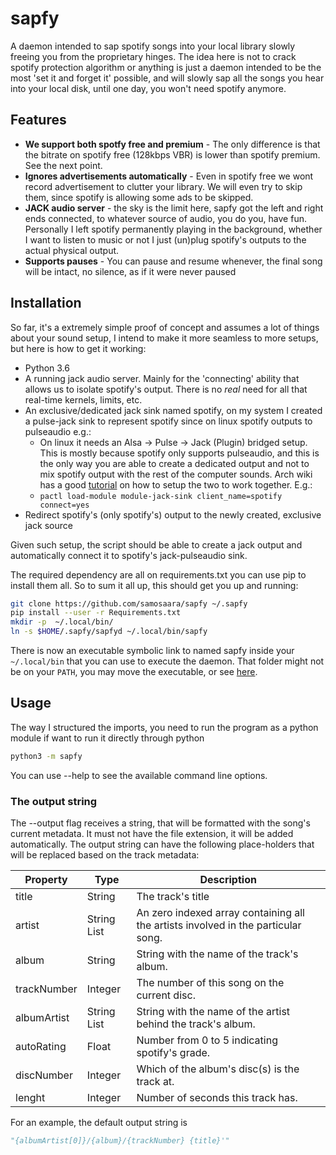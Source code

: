# sapfy
A daemon intended to sap spotify songs into your local library slowly
freeing you from the proprietary hinges. The idea here is not to crack spotify
protection algorithm or anything is just a daemon intended to be the most 'set
it and forget it' possible, and will slowly sap all the songs you hear into
your local disk, until one day, you won't need spotify anymore.

## Features
- **We support both spotfy free and premium** - The only difference is that the
    bitrate on spotify free (128kbps VBR) is lower than spotify premium. See
    the next point.
- **Ignores advertisements automatically** - Even in spotify free we wont
    record advertisement to clutter your library. We will even try to skip them,
    since spotify is allowing some ads to be skipped.
- **JACK audio server** - the sky is the limit here, sapfy got the
    left and right ends connected, to whatever source of audio, you do you,
    have fun. Personally I left spotify permanently playing in the background,
    whether I want to listen to music or not I just (un)plug spotify's outputs to 
    the actual physical output.
- **Supports pauses** - You can pause and resume whenever, the final song will
    be intact, no silence, as if it were never paused


## Installation
So far, it's a extremely simple proof of concept and assumes a lot of things about your
sound setup, I intend to make it more seamless to more setups, but here is
how to get it working:

- Python 3.6
- A running jack audio server. Mainly for the 'connecting' ability that allows us to isolate spotify's output. There is no *real* need for all that real-time kernels, limits, etc. 
- An exclusive/dedicated jack sink named spotify, on my system I created a 
    pulse-jack sink to represent spotify since on linux spotify outputs to 
    pulseaudio e.g.:
    - On linux it needs an Alsa -> Pulse -> Jack (Plugin) bridged setup. This is mostly because spotify only supports pulseaudio, and this is the only way you are able to create a dedicated output and not to mix spotify output with the rest of the computer sounds. Arch wiki has a good [tutorial](https://wiki.archlinux.org/index.php/PulseAudio/Examples#PulseAudio_through_JACK) on how to setup the two to work together. E.g.:
    - `pactl load-module module-jack-sink client_name=spotify connect=yes`
- Redirect spotify's (only spotify's) output to the newly created, exclusive
    jack source

Given such setup, the script should be able to create a jack output and 
automatically connect it to spotify's jack-pulseaudio sink.

The required dependency are all on requirements.txt you can use pip to install them all. So to sum it all up, this should get you up and running:

```bash
git clone https://github.com/samosaara/sapfy ~/.sapfy
pip install --user -r Requirements.txt 
mkdir -p  ~/.local/bin/
ln -s $HOME/.sapfy/sapfyd ~/.local/bin/sapfy
```
There is now an executable symbolic link to named sapfy inside your `~/.local/bin` that you can use to execute the daemon. That folder might not be on your `PATH`, you may move the executable, or see [here](https://unix.stackexchange.com/a/26059/230047).

## Usage

The way I structured the imports, you need to run the program as a python module if want to run it directly through python
```bash
python3 -m sapfy 
```
You can use --help to see the available command line options.

### The output string
The --output flag receives a string, that will be formatted with the song's current metadata. It must not have the file extension, it will be added automatically. The output string can have the following place-holders that will be replaced based on the track metadata:

| Property | Type | Description |
| --- | --- | --- |
| title | String | The track's title |
| artist | String List | An zero indexed array containing all the artists involved in the particular song. |
| album | String | String with the name of the track's album. |
| trackNumber | Integer | The number of this song on the current disc. |
| albumArtist | String List | String with the name of the artist behind the track's album. |
| autoRating | Float | Number from 0 to 5 indicating spotify's grade. |
| discNumber | Integer | Which of the album's disc(s) is the track at.  |
| lenght | Integer | Number of seconds this track has. |

For an example, the default output string is

```python
"{albumArtist[0]}/{album}/{trackNumber} {title}'"
```
